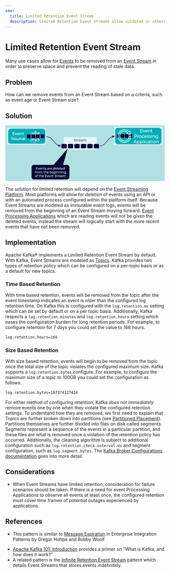 ```yaml
---
seo:
  title: Limited Retention Event Stream
  description: Limited Retention Event Streams allow outdated or otherwise undesired events to be removed from an Event Stream.
---
```


# Limited Retention Event Stream
Many use cases allow for [Events](../event/event.md) to be removed from an [Event Stream](../event-stream/event-stream.md) in order to preserve space and prevent the reading of stale data.

## Problem
How can we remove events from an Event Stream based on a criteria, such as event age or Event Stream size?

## Solution
![limited-retention-event-stream](../img/limited-retention-event-stream.png)

The solution for limited retention will depend on the [Event Streaming Platform](../event-stream/event-streaming-platform.md). Most platforms will allow for deletion of events using an API or with an automated process configured within the platform itself. Because Event Streams are modeled as immutable event logs, events will be removed from the beginning of an Event Stream moving forward. [Event Processing Applications](../event-processing/event-processing-application.md) which are reading events will not be given the deleted events, instead the stream will logically start with the more recent events that have not been removed.

## Implementation
Apache Kafka® implements a Limited Retention Event Stream by default. With Kafka, Event Streams are modeled as [Topics](https://docs.confluent.io/platform/current/kafka/introduction.html#main-concepts-and-terminology). Kafka provides two types of retention policy which can be configured on a per-topic basis or as a default for new topics.

### Time Based Retention
With time based retention, events will be removed from the topic after the event timestamp indicates an event is older than the configured log retention time. On Kafka this is configured with the `log.retention.ms` setting which can be set by default or on a per topic basis. Additionally, Kafka respects a `log.retention.minutes` and `log.retention.hours` setting which eases the configuration burden for long retention periods. For example, to configure retention for 7 days you could set the value to 168 hours.

```bash
log.retention.hours=168
```

### Size Based Retention
With size based retention, events will begin to be removed from the topic once the total size of the topic violates the configured maximum size. Kafka supports a `log.retention.bytes` configure. For example, to configure the maximum size of a topic to 100GB you could set the configuration as follows: 
 
```bash
log.retention.bytes=107374127424
```

For either method of configuring retention, Kafka _does not immediately_ remove events one by one when they violate the configured retention settings. To understand how they are removed, we first need to explain that Topics are further broken down into partitions (see [Partitioned Placement](../event-stream/partitioned-placement.md)). Partitions themselves are further divided into files on disk called segments. Segments represent a sequence of the events in a particular partition, and these files are what is removed once a violation of the retention policy has occurred. Additionally, the cleaning algorithm is subject to additional configuration such as `log.retention.check.interval.ms` and segment configuration, such as `log.segment.bytes`. The [Kafka Broker Configurations documentation](https://docs.confluent.io/platform/current/installation/configuration/broker-configs.html) goes into more detail.

## Considerations
* When Event Streams have limited retention, consideration for failure scenarios should be taken. If there is a need for event Processing Applications to observe all events at least once, the configured retention must cover time frames of potential outages experienced by applications.

## References
* This pattern is similar to [Message Expiration](https://www.enterpriseintegrationpatterns.com/patterns/messaging/MessageExpiration.html) in Enterprise Integration Patterns by Gregor Hohpe and Bobby Woolf
<!-- TODO: the following link needs to be to the new DCI 101 course-->
* [Apache Kafka 101: Introduction](https://www.youtube.com/watch?v=qu96DFXtbG4) provides a primer on "What is Kafka, and how does it work?"
* A related pattern is the [Infinite Retention Event Stream](infinite-retention-event-stream.md) pattern which details Event Streams that stores events indefinitely.
